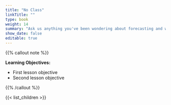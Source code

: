 ```yaml
---
title: "No Class"
linkTitle: ""
type: book
weight: 14
summary: "Ask us anything you've been wondering about forecasting and we'll talk about it"
show_date: false
editable: true
---
```


{{% callout note %}}

**Learning Objectives:**
* First lesson objective
* Second lesson objective

{{% /callout %}}

{{< list_children >}}
